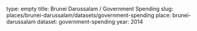 type: empty
title: Brunei Darussalam / Government Spending
slug: places/brunei-darussalam/datasets/government-spending
place: brunei-darussalam
dataset: government-spending
year: 2014

